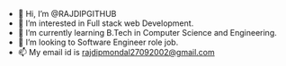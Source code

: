 - 👋 Hi, I’m @RAJDIPGITHUB
- 👀 I’m interested in Full stack web Development.
- 🌱 I’m currently learning B.Tech in Computer Science and Engineering.
- 💞️ I’m looking to Software Engineer role job.
- 📫 My email id is rajdipmondal27092002@gmail.com

<!---
RAJDIPGITHUB/RAJDIPGITHUB is a ✨ special ✨ repository because its `README.md` (this file) appears on your GitHub profile.
You can click the Preview link to take a look at your changes.
--->
